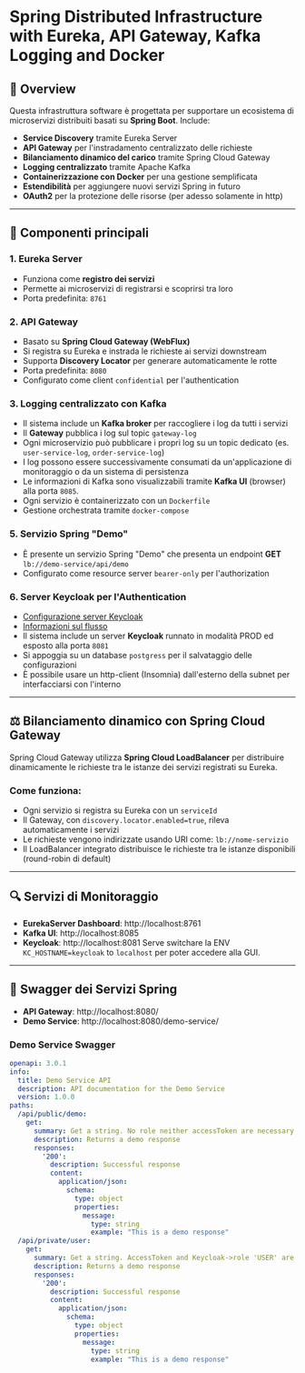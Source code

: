 # Spring Distributed Infrastructure with Eureka, API Gateway, Kafka Logging and Docker

## 🧭 Overview

Questa infrastruttura software è progettata per supportare un ecosistema di microservizi distribuiti basati su **Spring Boot**. Include:

- **Service Discovery** tramite Eureka Server
- **API Gateway** per l'instradamento centralizzato delle richieste
- **Bilanciamento dinamico del carico** tramite Spring Cloud Gateway
- **Logging centralizzato** tramite Apache Kafka
- **Containerizzazione con Docker** per una gestione semplificata
- **Estendibilità** per aggiungere nuovi servizi Spring in futuro
- **OAuth2** per la protezione delle risorse (per adesso solamente in http)

---

## 🧱 Componenti principali

### 1. Eureka Server
- Funziona come **registro dei servizi**
- Permette ai microservizi di registrarsi e scoprirsi tra loro
- Porta predefinita: `8761`

### 2. API Gateway
- Basato su **Spring Cloud Gateway (WebFlux)**
- Si registra su Eureka e instrada le richieste ai servizi downstream
- Supporta **Discovery Locator** per generare automaticamente le rotte
- Porta predefinita: `8080`
- Configurato come client `confidential` per l'authentication

### 3. Logging centralizzato con Kafka
- Il sistema include un **Kafka broker** per raccogliere i log da tutti i servizi
- Il **Gateway** pubblica i log sul topic `gateway-log`
- Ogni microservizio può pubblicare i propri log su un topic dedicato (es. `user-service-log`, `order-service-log`)
- I log possono essere successivamente consumati da un'applicazione di monitoraggio o da un sistema di persistenza
- Le informazioni di Kafka sono visualizzabili tramite **Kafka UI** (browser) alla porta `8085`.
- Ogni servizio è containerizzato con un `Dockerfile`
- Gestione orchestrata tramite `docker-compose`

### 5. Servizio Spring "Demo"
- È presente un servizio Spring "Demo" che presenta un endpoint **GET** `lb://demo-service/api/demo`
- Configurato come resource server `bearer-only` per l'authorization

### 6. Server Keycloak per l'Authentication
- [Configurazione server Keycloak](./keycloak-readme.md)
- [Informazioni sul flusso](./integrazione-ouath2.md)
- Il sistema include un server **Keycloak** runnato in modalità PROD ed esposto alla porta `8081`
- Si appoggia su un database `postgress` per il salvataggio delle configurazioni
- È possibile usare un http-client (Insomnia) dall'esterno della subnet per interfacciarsi con l'interno

---

## ⚖️ Bilanciamento dinamico con Spring Cloud Gateway

Spring Cloud Gateway utilizza **Spring Cloud LoadBalancer** per distribuire dinamicamente le richieste tra le istanze dei servizi registrati su Eureka.

### Come funziona:
- Ogni servizio si registra su Eureka con un `serviceId`
- Il Gateway, con `discovery.locator.enabled=true`, rileva automaticamente i servizi
- Le richieste vengono indirizzate usando URI come: `lb://nome-servizio`
- Il LoadBalancer integrato distribuisce le richieste tra le istanze disponibili (round-robin di default)

---

## 🔍 Servizi di Monitoraggio

- **EurekaServer Dashboard**: http://localhost:8761
- **Kafka UI**: http://localhost:8085
- **Keycloak**: http://localhost:8081 Serve switchare la ENV `KC_HOSTNAME=keycloak` to `localhost` per poter accedere alla GUI.

---

## 📜 Swagger dei Servizi Spring

- **API Gateway**: http://localhost:8080/
- **Demo Service**: http://localhost:8080/demo-service/

### Demo Service Swagger
```yaml
openapi: 3.0.1
info:
  title: Demo Service API
  description: API documentation for the Demo Service
  version: 1.0.0
paths:
  /api/public/demo:
    get:
      summary: Get a string. No role neither accessToken are necessary to access this resource.
      description: Returns a demo response
      responses:
        '200':
          description: Successful response
          content:
            application/json:
              schema:
                type: object
                properties:
                  message:
                    type: string
                    example: "This is a demo response"
  /api/private/user:
    get:
      summary: Get a string. AccessToken and Keycloak->role 'USER' are necessary to access this resource.
      description: Returns a demo response
      responses:
        '200':
          description: Successful response
          content:
            application/json:
              schema:
                type: object
                properties:
                  message:
                    type: string
                    example: "This is a demo response"

```
